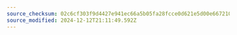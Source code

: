 ```yaml
---
source_checksum: 02c6cf303f9d4427e941ec66a5b05fa28fcce0d621e5d00e6672100455def270
source_modified: 2024-12-12T21:11:49.592Z
---
```


